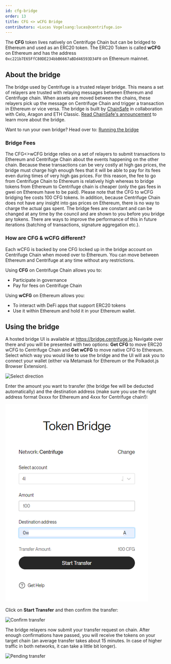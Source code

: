```yaml
---
id: cfg-bridge
order: 13
title: CFG <> wCFG Bridge
contributors: <Lucas Vogelsang:lucas@centrifuge.io>
---
```


The **CFG** token lives natively on Centrifuge Chain but can be bridged to Ethereum and used as an ERC20 token. The ERC20 Token is called **wCFG** on Ethereum and has the address `0xc221b7E65FfC80DE234bbB6667aBDd46593D34F0` on Ethereum mainnet.

## About the bridge
The bridge used by Centrifuge is a trusted relayer bridge. This means a set of relayers are trusted with relaying messages between Ethereum and Centrifuge chain. When assets are moved between the chains, these relayers pick up the message on Centrifuge Chain and trigger a transaction in Ethereum or vice versa. The bridge is built by [ChainSafe](https://chainsafe.io) in collaboration with Celo, Aragon and ETH Classic. [Read ChainSafe's announcement](https://medium.com/chainsafe-systems/chainsafe-building-chainbridge-49d51ff2e0a2) to learn more about the bridge.

Want to run your own bridge? Head over to: [Running the bridge](/build/bridge/)

### Bridge Fees
The CFG<>wCFG bridge relies on a set of relayers to submit transactions to Ethereum and Centrifuge Chain about the events happening on the other chain. Because these transactions can be very costly at high gas prices, the bridge must charge high enough fees that it will be able to pay for its fees even during times of very high gas prices. For this reason, the fee to go from Centrifuge Chain to Ethereum is relatively high whereas to bridge tokens from Ethereum to Centrifuge chain is cheaper (only the gas fees in gwei on Ethereum have to be paid). Please note that the CFG to wCFG bridging fee costs 100 CFG tokens.
In addition,  because Centrifuge Chain does not have any insight into gas prices on Ethereum, there is no way to charge the actual gas spent. The bridge fees are constant and can be changed at any time by the council and are shown to you before you bridge any tokens. There are ways to improve the performance of this in future iterations (batching of transactions, signature aggregation etc.).

### How are CFG & wCFG different?
Each wCFG is backed by one CFG locked up in the bridge account on Centrifuge Chain when moved over to Ethereum. You can move between Ethereum and Centrifuge at any time without any restrictions.

Using **CFG** on Centrifuge Chain allows you to:
* Participate in governance
* Pay for fees on Centrifuge Chain

Using **wCFG** on Ethereum allows you:
* To interact with DeFi apps that support ERC20 tokens
* Use it within Ethereum and hold it in your Ethereum wallet.

## Using the bridge
A hosted bridge UI is available at https://bridge.centrifuge.io Navigate over there and you will be presented with two options: **Get CFG** to move ERC20 wCFG to Centrifuge Chain and **Get wCFG** to move native CFG to Ethereum. Select which way you would like to use the bridge and the UI will ask you to connect your wallet (either via Metamask for Ethereum or the Polkadot.js Browser Extension).

![Select direction](./images/bridge_select_direction.png)

Enter the amount you want to transfer (the bridge fee will be deducted automatically) and the destination address (make sure you use the right address format 0xxxx for Ethereum and 4xxx for Centrifuge chain!):

![Enter transfer details](image.png)

Click on **Start Transfer** and then confirm the transfer:

![Confirm transfer](./images/bridge_confirm_transfer.png)

The bridge relayers now submit your transfer request on chain. After enough confirmations have passed, you will receive the tokens on your target chain (an average transfer takes about 15 minutes. In case of higher traffic in both networks, it can take a little bit longer).

![Pending transfer](./images/bridge_in_transit.png)
